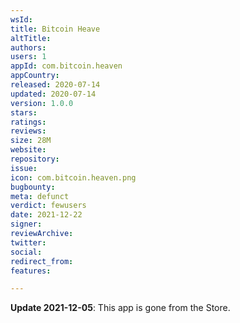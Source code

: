 ```yaml
---
wsId: 
title: Bitcoin Heave
altTitle: 
authors: 
users: 1
appId: com.bitcoin.heaven
appCountry: 
released: 2020-07-14
updated: 2020-07-14
version: 1.0.0
stars: 
ratings: 
reviews: 
size: 28M
website: 
repository: 
issue: 
icon: com.bitcoin.heaven.png
bugbounty: 
meta: defunct
verdict: fewusers
date: 2021-12-22
signer: 
reviewArchive: 
twitter: 
social: 
redirect_from: 
features: 

---
```


**Update 2021-12-05**: This app is gone from the Store.


